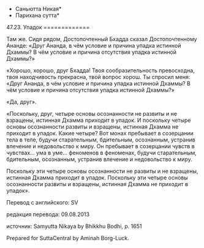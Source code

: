 * Саньютта Никая*
* Парихана сутта*

47\.23\. Упадок
\=\=\=\=\=\=\=\=\=\=\=\=\=

Там же\. Сидя рядом, Достопочтенный Бхадда сказал Достопочтенному Ананде: «Друг Ананда, в чём условие и причина упадка истинной Дхаммы? В чём условие и причина отсутствия упадка истинной Дхаммы?»

«Хорошо, хорошо, друг Бхадда\! Твоя сообразительность превосходна, твоя находчивость прекрасна, твой вопрос хорош\. Ты спросил меня: «Друг Ананда, в чём условие и причина упадка истинной Дхаммы? В чём условие и причина отсутствия упадка истинной Дхаммы?»

«Да, друг»\.

«Поскольку, друг, четыре основы осознанности не развиты и не взращены, истинная Дхамма приходит в упадок\. И поскольку четыре основы осознанности развиты и взращены, истинная Дхамма не приходит в упадок\. Какие четыре? Вот монах пребывает в созерцании тела в теле, будучи старательным, бдительным, осознанным, устранив влечение и недовольство к миру\. Он пребывает в созерцании чувств в чувствах… ума в уме… феноменов в феноменах, будучи старательным, бдительным, осознанным, устранив влечение и недовольство к миру\.

Поскольку эти четыре основы осознанности не развиты и не взращены, истинная Дхамма приходит в упадок\. Поскольку эти четыре основы осознанности развиты и взращены, истинная Дхамма не приходит в упадок»\.

Перевод с английского: SV

редакция перевода: 09\.08\.2013

источник: Samyutta Nikaya by Bhikkhu Bodhi, p\. 1651

Prepared for SuttaCentral by Aminah Borg\-Luck\.